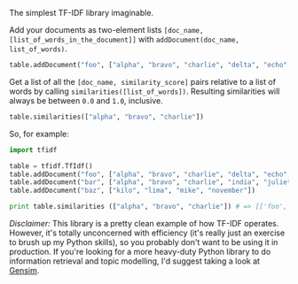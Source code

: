 The simplest TF-IDF library imaginable.

Add your documents as two-element lists `[doc_name, [list_of_words_in_the_document]]` with `addDocument(doc_name, list_of_words)`.

```python
table.addDocument("foo", ["alpha", "bravo", "charlie", "delta", "echo", "foxtrot", "golf", "hotel"])
```

Get a list of all the `[doc_name, similarity_score]` pairs relative to a list of words by calling `similarities([list_of_words])`. Resulting similarities will always be between `0.0` and `1.0`, inclusive.

```python
table.similarities(["alpha", "bravo", "charlie"])
```

So, for example:

```python
import tfidf

table = tfidf.TfIdf()
table.addDocument("foo", ["alpha", "bravo", "charlie", "delta", "echo", "foxtrot", "golf", "hotel"])
table.addDocument("bar", ["alpha", "bravo", "charlie", "india", "juliet", "kilo"])
table.addDocument("baz", ["kilo", "lima", "mike", "november"])

print table.similarities (["alpha", "bravo", "charlie"]) # => [['foo', 0.6875], ['bar', 0.75], ['baz', 0.0]]
```

*Disclaimer:* This library is a pretty clean example of how TF-IDF operates. However, it's totally unconcerned with efficiency (it's really just an exercise to brush up my Python skills), so you probably don't want to be using it in production. If you're looking for a more heavy-duty Python library to do information retrieval and topic modelling, I'd suggest taking a look at [Gensim](http://radimrehurek.com/gensim/).
